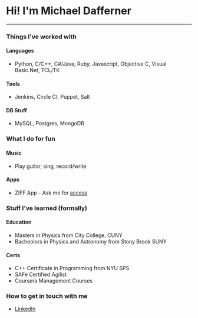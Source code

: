 # Hi! I'm Michael Dafferner
---
### Things I've worked with

#### Languages
- Python, C/C++, C#/Java, Ruby, Javascript, Objective C, Visual Basic.Net, TCL/TK

#### Tools
- Jenkins, Circle CI, Puppet, Salt

#### DB Stuff
- MySQL, Postgres, MongoDB

### What I do for fun
#### Music
- Play guitar, sing, record/write

#### Apps
- ZIFF App - Ask me for [access](https://github.com/mdaffern/ziff)

### Stuff I've learned (formally)
#### Education
- Masters in Physics from City College, CUNY
- Bacheolors in Physics and Astronomy from Stony Brook SUNY

#### Certs
- C++ Certificate in Programming from NYU SPS 
- SAFe Certified Agilist
- Coursera Management Courses

### How to get in touch with me
- [LinkedIn](https://www.linkedin.com/in/michael-dafferner-09034a5/)
<!--
**mdaffern/mdaffern** is a ✨ _special_ ✨ repository because its `README.md` (this file) appears on your GitHub profile.

Here are some ideas to get you started:

- 🔭 I’m currently working on ...
- 🌱 I’m currently learning ...
- 👯 I’m looking to collaborate on ...
- 🤔 I’m looking for help with ...
- 💬 Ask me about ...
- 📫 How to reach me: ...
- 😄 Pronouns: ...
- ⚡ Fun fact: ...
-->
